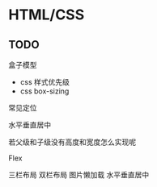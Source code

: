 # HTML/CSS



## TODO

盒子模型

- css 样式优先级
- css box-sizing

常见定位

水平垂直居中

若父级和子级没有高度和宽度怎么实现呢

Flex

三栏布局 双栏布局 图片懒加载 水平垂直居中